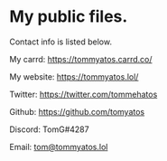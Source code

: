 # My public files.
Contact info is listed below.

My carrd: https://tommyatos.carrd.co/

My website: https://tommyatos.lol/

Twitter: https://twitter.com/tommehatos

Github: https://github.com/tomyatos

Discord: TomG#4287

Email: tom@tommyatos.lol
